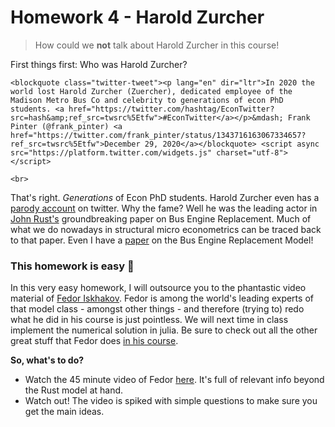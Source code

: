 # Homework 4 - Harold Zurcher

> How could we **not** talk about Harold Zurcher in this course!

First things first: Who was Harold Zurcher? 

~~~
<blockquote class="twitter-tweet"><p lang="en" dir="ltr">In 2020 the world lost Harold Zurcher (Zuercher), dedicated employee of the Madison Metro Bus Co and celebrity to generations of econ PhD students. <a href="https://twitter.com/hashtag/EconTwitter?src=hash&amp;ref_src=twsrc%5Etfw">#EconTwitter</a></p>&mdash; Frank Pinter (@frank_pinter) <a href="https://twitter.com/frank_pinter/status/1343716163067334657?ref_src=twsrc%5Etfw">December 29, 2020</a></blockquote> <script async src="https://platform.twitter.com/widgets.js" charset="utf-8"></script>
~~~

~~~
<br>
~~~

That's right. *Generations* of Econ PhD students. Harold Zurcher even has a [parody account](https://twitter.com/HaroldZurcher87) on twitter. Why the fame? Well he was the leading actor in [John Rust's](https://editorialexpress.com/jrust/) groundbreaking paper on Bus Engine Replacement. Much of what we do nowadays in structural micro econometrics can be traced back to that paper. Even I have a [paper](https://www.sciencedirect.com/science/article/pii/S0165176512000870) on the Bus Engine Replacement Model!



### This homework is easy 🍿

In this very easy homework, I will outsource you to the phantastic video material of [Fedor Iskhakov](https://fedor.iskh.me/compecon). Fedor is among the world's leading experts of that model class - amongst other things - and therefore (trying to) redo what he did in his course is just pointless. We will next time in class implement the numerical solution in julia. Be sure to check out all the other great stuff that Fedor does [in his course](https://fedor.iskh.me/compecon).

**So, what's to do?**

* Watch the 45 minute video of Fedor [here](https://itempool.com/floswald/c/DjF2Xh6FaSg). It's full of relevant info beyond the Rust model at hand.
* Watch out! The video is spiked with simple questions to make sure you get the main ideas.


